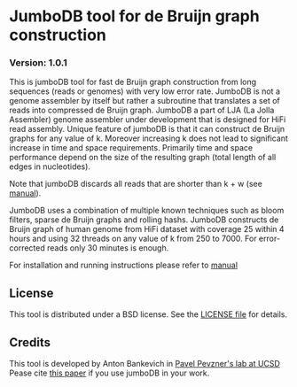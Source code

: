 JumboDB tool for de Bruijn graph construction
==============

### Version: 1.0.1

This is jumboDB tool for fast de Bruijn graph construction from long sequences (reads or genomes) with very low error rate.
JumboDB is not a genome assembler by itself but rather a subroutine that translates a set of reads into compressed de Bruijn graph.
JumboDB a part of LJA (La Jolla Assembler) genome assembler under development that is designed for HiFi read assembly.
Unique feature of jumboDB is that it can construct de Bruijn graphs for any value of k.
Moreover increasing k does not lead to significant increase in time and space requirements.
Primarily time and space performance depend on the size of the resulting graph (total length of all edges in nucleotides).

Note that jumboDB discards all reads that are shorter than k + w (see [manual](manual.md)).

JumboDB uses a combination of multiple known techniques such as bloom filters, sparse de Bruijn graphs and rolling hashs.
JumboDB constructs de Bruijn graph of human genome from HiFi dataset with coverage 25 within 4 hours and using 32 threads on any value of k from 250 to 7000.
For error-corrected reads only 30 minutes is enough.

For installation and running instructions please refer to [manual](manual.md)

License
-------

This tool is distributed under a BSD license. See the [LICENSE file](LICENSE) for details.


Credits
-------

This tool is developed by Anton Bankevich in [Pavel Pevzner's lab at UCSD](http://cseweb.ucsd.edu/~ppevzner/)
Pease cite [this paper](https://www.biorxiv.org/content/10.1101/2020.12.10.420448v1) if you use jumboDB in your work.

